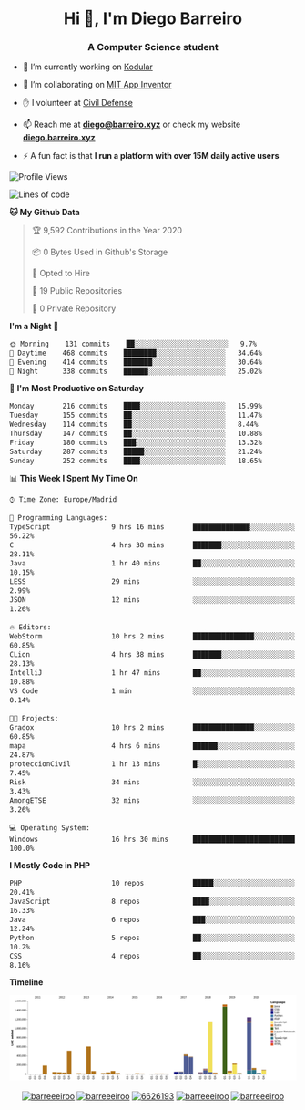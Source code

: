 <h1 align="center">Hi 👋, I'm Diego Barreiro</h1>
<h3 align="center">A Computer Science student</h3>

- 🔭 I’m currently working on [Kodular](https://www.kodular.io)

- 👯 I’m collaborating on [MIT App Inventor](https://github.com/mit-cml/appinventor-sources)

- ✋ I volunteer at [Civil Defense](https://proteccioncivil.sdc.gal)

- 📫 Reach me at **diego@barreiro.xyz** or check my website **[diego.barreiro.xyz](https://diego.barreiro.xyz)**

- ⚡ A fun fact is that **I run a platform with over 15M daily active users**

<!--START_SECTION:waka-->
![Profile Views](http://img.shields.io/badge/Profile%20Views-1-blue)

![Lines of code](https://img.shields.io/badge/From%20Hello%20World%20I%27ve%20Written-18.9%20million%20lines%20of%20code-blue)

**🐱 My Github Data** 

> 🏆 9,592 Contributions in the Year 2020
 > 
> 📦 0 Bytes Used in Github's Storage 
 > 
> 💼 Opted to Hire
 > 
> 📜 19 Public Repositories
 > 
> 🔑 0 Private Repository 
 > 
**I'm a Night 🦉** 

```text
🌞 Morning    131 commits    ██░░░░░░░░░░░░░░░░░░░░░░░   9.7% 
🌆 Daytime    468 commits    ████████░░░░░░░░░░░░░░░░░   34.64% 
🌃 Evening    414 commits    ███████░░░░░░░░░░░░░░░░░░   30.64% 
🌙 Night      338 commits    ██████░░░░░░░░░░░░░░░░░░░   25.02%

```
📅 **I'm Most Productive on Saturday** 

```text
Monday       216 commits    ████░░░░░░░░░░░░░░░░░░░░░   15.99% 
Tuesday      155 commits    ██░░░░░░░░░░░░░░░░░░░░░░░   11.47% 
Wednesday    114 commits    ██░░░░░░░░░░░░░░░░░░░░░░░   8.44% 
Thursday     147 commits    ██░░░░░░░░░░░░░░░░░░░░░░░   10.88% 
Friday       180 commits    ███░░░░░░░░░░░░░░░░░░░░░░   13.32% 
Saturday     287 commits    █████░░░░░░░░░░░░░░░░░░░░   21.24% 
Sunday       252 commits    ████░░░░░░░░░░░░░░░░░░░░░   18.65%

```


📊 **This Week I Spent My Time On** 

```text
⌚︎ Time Zone: Europe/Madrid

💬 Programming Languages: 
TypeScript               9 hrs 16 mins       ██████████████░░░░░░░░░░░   56.22% 
C                        4 hrs 38 mins       ███████░░░░░░░░░░░░░░░░░░   28.11% 
Java                     1 hr 40 mins        ██░░░░░░░░░░░░░░░░░░░░░░░   10.15% 
LESS                     29 mins             ░░░░░░░░░░░░░░░░░░░░░░░░░   2.99% 
JSON                     12 mins             ░░░░░░░░░░░░░░░░░░░░░░░░░   1.26%

🔥 Editors: 
WebStorm                 10 hrs 2 mins       ███████████████░░░░░░░░░░   60.85% 
CLion                    4 hrs 38 mins       ███████░░░░░░░░░░░░░░░░░░   28.13% 
IntelliJ                 1 hr 47 mins        ██░░░░░░░░░░░░░░░░░░░░░░░   10.88% 
VS Code                  1 min               ░░░░░░░░░░░░░░░░░░░░░░░░░   0.14%

🐱‍💻 Projects: 
Gradox                   10 hrs 2 mins       ███████████████░░░░░░░░░░   60.85% 
mapa                     4 hrs 6 mins        ██████░░░░░░░░░░░░░░░░░░░   24.87% 
proteccionCivil          1 hr 13 mins        █░░░░░░░░░░░░░░░░░░░░░░░░   7.45% 
Risk                     34 mins             ░░░░░░░░░░░░░░░░░░░░░░░░░   3.43% 
AmongETSE                32 mins             ░░░░░░░░░░░░░░░░░░░░░░░░░   3.26%

💻 Operating System: 
Windows                  16 hrs 30 mins      █████████████████████████   100.0%

```

**I Mostly Code in PHP** 

```text
PHP                      10 repos            █████░░░░░░░░░░░░░░░░░░░░   20.41% 
JavaScript               8 repos             ████░░░░░░░░░░░░░░░░░░░░░   16.33% 
Java                     6 repos             ███░░░░░░░░░░░░░░░░░░░░░░   12.24% 
Python                   5 repos             ██░░░░░░░░░░░░░░░░░░░░░░░   10.2% 
CSS                      4 repos             ██░░░░░░░░░░░░░░░░░░░░░░░   8.16%

```


**Timeline**

![Chart not found](https://github.com/barreeeiroo/barreeeiroo/blob/master/charts/bar_graph.png) 


<!--END_SECTION:waka-->

<p align="center">
<a href="https://twitter.com/barreeeiroo" target="blank"><img align="center" src="https://cdn.jsdelivr.net/npm/simple-icons@3.0.1/icons/twitter.svg" alt="barreeeiroo" height="20" width="20" /></a>
<a href="https://linkedin.com/in/barreeeiroo" target="blank"><img align="center" src="https://cdn.jsdelivr.net/npm/simple-icons@3.0.1/icons/linkedin.svg" alt="barreeeiroo" height="20" width="20" /></a>
<a href="https://stackoverflow.com/users/6626193" target="blank"><img align="center" src="https://cdn.jsdelivr.net/npm/simple-icons@3.0.1/icons/stackoverflow.svg" alt="6626193" height="20" width="20" /></a>
<a href="https://fb.com/barreeeiroo" target="blank"><img align="center" src="https://cdn.jsdelivr.net/npm/simple-icons@3.0.1/icons/facebook.svg" alt="barreeeiroo" height="20" width="20" /></a>
<a href="https://instagram.com/barreeeiroo" target="blank"><img align="center" src="https://cdn.jsdelivr.net/npm/simple-icons@3.0.1/icons/instagram.svg" alt="barreeeiroo" height="20" width="20" /></a>
</p>
